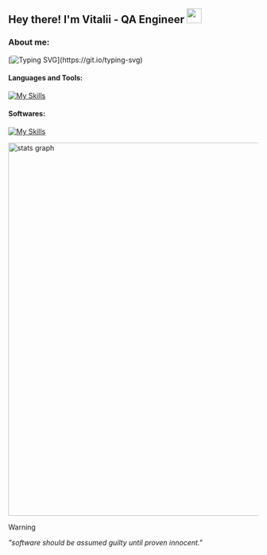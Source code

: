 ## Hey there! I'm Vitalii - QA Engineer <img src="https://raw.githubusercontent.com/MartinHeinz/MartinHeinz/master/wave.gif" width="30px">

### About me: 
[![Typing SVG](https://readme-typing-svg.demolab.com?font=Fira+Code&size=13&pause=900&color=FF8925&width=435&lines=I'm+pursuing+a+Software+Development+degree.;Currently+learning+everything+about+QA.;Mostly+coding+in+JS%2C+Python+and+practicing+on+Codewars.;Check+out+my+projects+down+below!)](https://git.io/typing-svg)
#### Languages and Tools:
[![My Skills](https://skillicons.dev/icons?i=py,js,html,css,sqlite,git,github)](https://skillicons.dev)
#### Softwares:
[![My Skills](https://skillicons.dev/icons?i=pycharm,vscode,ae,ps,pr,windows)](https://skillicons.dev)

<div align="left">
  <img src="http://github-profile-summary-cards.vercel.app/api/cards/profile-details?username=x1tedbtw&theme=gruvbox" width=750  alt="stats graph"/>
</div>

> [!WARNING]
> *"software should be assumed guilty until proven innocent."*





